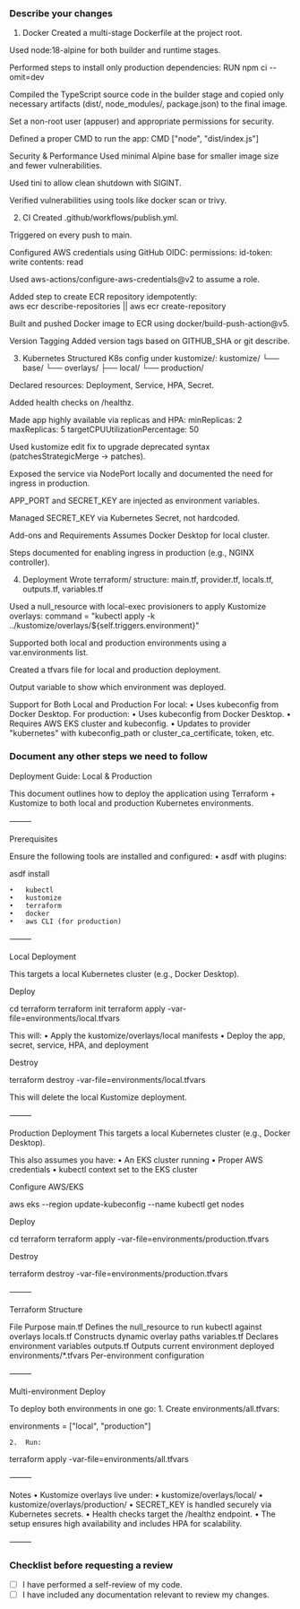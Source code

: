 ### Describe your changes

1. Docker
Created a multi-stage Dockerfile at the project root.

Used node:18-alpine for both builder and runtime stages.

Performed steps to install only production dependencies:
RUN npm ci --omit=dev

Compiled the TypeScript source code in the builder stage and copied only necessary artifacts (dist/, node_modules/, package.json) to the final image.

Set a non-root user (appuser) and appropriate permissions for security.

Defined a proper CMD to run the app:
CMD ["node", "dist/index.js"]

Security & Performance
Used minimal Alpine base for smaller image size and fewer vulnerabilities.

Used tini to allow clean shutdown with SIGINT.

Verified vulnerabilities using tools like docker scan or trivy.

2. CI
Created .github/workflows/publish.yml.

Triggered on every push to main.

Configured AWS credentials using GitHub OIDC:
permissions:
  id-token: write
  contents: read

Used aws-actions/configure-aws-credentials@v2 to assume a role.

Added step to create ECR repository idempotently:  
aws ecr describe-repositories || aws ecr create-repository

Built and pushed Docker image to ECR using docker/build-push-action@v5.

Version Tagging
Added version tags based on GITHUB_SHA or git describe.

3. Kubernetes
Structured K8s config under kustomize/:
kustomize/
  └── base/
  └── overlays/
      ├── local/
      └── production/

Declared resources: Deployment, Service, HPA, Secret.

Added health checks on /healthz.

Made app highly available via replicas and HPA:
minReplicas: 2
maxReplicas: 5
targetCPUUtilizationPercentage: 50

Used kustomize edit fix to upgrade deprecated syntax (patchesStrategicMerge → patches).

Exposed the service via NodePort locally and documented the need for ingress in production.

APP_PORT and SECRET_KEY are injected as environment variables.

Managed SECRET_KEY via Kubernetes Secret, not hardcoded.

Add-ons and Requirements
Assumes Docker Desktop for local cluster.

Steps documented for enabling ingress in production (e.g., NGINX controller).

4. Deployment
Wrote terraform/ structure:
main.tf, provider.tf, locals.tf, outputs.tf, variables.tf

Used a null_resource with local-exec provisioners to apply Kustomize overlays:
command = "kubectl apply -k ../kustomize/overlays/${self.triggers.environment}"

Supported both local and production environments using a var.environments list.

Created a tfvars file for local and production deployment.

Output variable to show which environment was deployed.

Support for Both Local and Production
For local:
	•	Uses kubeconfig from Docker Desktop.
For production:
    •	Uses kubeconfig from Docker Desktop.
	•	Requires AWS EKS cluster and kubeconfig.
	•	Updates to provider "kubernetes" with kubeconfig_path or cluster_ca_certificate, token, etc.

### Document any other steps we need to follow

Deployment Guide: Local & Production

This document outlines how to deploy the application using Terraform + Kustomize to both local and production Kubernetes environments.

⸻

 Prerequisites

Ensure the following tools are installed and configured:
	•	asdf with plugins:

asdf install


	•	kubectl
	•	kustomize
	•	terraform
	•	docker
	•	aws CLI (for production)

⸻

 Local Deployment

This targets a local Kubernetes cluster (e.g., Docker Desktop).

Deploy

cd terraform
terraform init
terraform apply -var-file=environments/local.tfvars

This will:
	•	Apply the kustomize/overlays/local manifests
	•	Deploy the app, secret, service, HPA, and deployment

 Destroy

terraform destroy -var-file=environments/local.tfvars

This will delete the local Kustomize deployment.

⸻

Production Deployment
This targets a local Kubernetes cluster (e.g., Docker Desktop).

This also assumes you have:
	•	An EKS cluster running
	•	Proper AWS credentials
	•	kubectl context set to the EKS cluster

Configure AWS/EKS

aws eks --region <region> update-kubeconfig --name <eks-cluster-name>
kubectl get nodes

Deploy

cd terraform
terraform apply -var-file=environments/production.tfvars

 Destroy

terraform destroy -var-file=environments/production.tfvars


⸻

Terraform Structure

File	Purpose
main.tf	Defines the null_resource to run kubectl against overlays
locals.tf	Constructs dynamic overlay paths
variables.tf	Declares environment variables
outputs.tf	Outputs current environment deployed
environments/*.tfvars	Per-environment configuration


⸻

Multi-environment Deploy

To deploy both environments in one go:
	1.	Create environments/all.tfvars:

environments = ["local", "production"]


	2.	Run:

terraform apply -var-file=environments/all.tfvars



⸻

Notes
	•	Kustomize overlays live under:
	•	kustomize/overlays/local/
	•	kustomize/overlays/production/
	•	SECRET_KEY is handled securely via Kubernetes secrets.
	•	Health checks target the /healthz endpoint.
	•	The setup ensures high availability and includes HPA for scalability.

⸻

### Checklist before requesting a review

- [ ] I have performed a self-review of my code.
- [ ] I have included any documentation relevant to review my changes.
